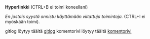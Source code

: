 **Hyperlinkki** (CTRL+B ei toimi koneellani)

*En jostais syystä onnistu käyttämään viitattuja toimintoja.* (CTRL+I ei myöskään toimi). 

gitlog löytyy täältä [gitlog](https://github.com/MaaritVilen/ot-harjoitustyo/blob/master/laskarit/viikko1/gitlog.txt)
komentorivi löytyy täältä [komentorivi](https://github.com/MaaritVilen/ot-harjoitustyo/blob/master/laskarit/viikko1/komentorivi.txt)
